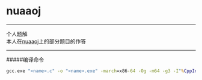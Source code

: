 # nuaaoj
***
个人题解  
本人在[nuaaoj](https://oj.nuaa.edu.cn)上的部分题目的作答
***
#####编译命令
``` bat
gcc.exe "<name>.c" -o "<name>.exe" -march=x86-64 -Og -m64 -g3 -I"%CppIncludeDir0%" -I"%CppIncludeDir1%" -I"%CppIncludeDir2%" -L"%LibDir0%" -L"%LibDir1%" -static-libgcc -m64 -g3
```
